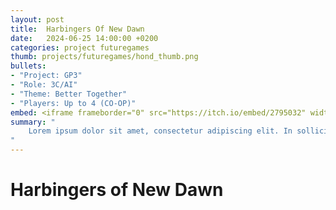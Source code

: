 ```yaml
---
layout: post
title:  Harbingers Of New Dawn
date:   2024-06-25 14:00:00 +0200
categories: project futuregames
thumb: projects/futuregames/hond_thumb.png
bullets:
- "Project: GP3"
- "Role: 3C/AI"
- "Theme: Better Together"
- "Players: Up to 4 (CO-OP)"
embed: <iframe frameborder="0" src="https://itch.io/embed/2795032" width="552" height="167"><a href="https://futuregames.itch.io/harbingers-of-new-dawn">Harbingers of New Dawn by Futuregames</a></iframe>
summary: "
    Lorem ipsum dolor sit amet, consectetur adipiscing elit. In sollicitudin felis ac eros fringilla, eget convallis mi posuere. Nulla ut ultricies tortor, vel faucibus quam.
"
---
```

# Harbingers of New Dawn
